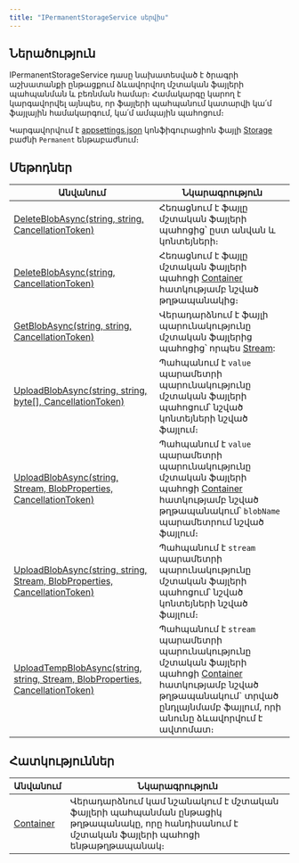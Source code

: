 ```yaml
---
title: "IPermanentStorageService սերվիս"
---
```


## Ներածություն

IPermanentStorageService դասը նախատեսված է ծրագրի աշխատանքի ընթացքում ձևավորվող մշտական ֆայլերի պահպանման և բեռնման համար։
Համակարգը կարող է կարգավորվել այնպես, որ ֆայլերի պահպանում կատարվի կա՛մ ֆայլային համակարգում, կա՛մ ամպային պահոցում։

Կարգավորվում է [appsettings.json](../../project/appsettings_json.md) կոնֆիգուրացիոն ֆայլի [Storage](../../project/appsettings_json.md#storage) բաժնի `Permanent` ենթաբաժնում։

## Մեթոդներ

| Անվանում | Նկարագրություն |
|----------|----------------|
| [DeleteBlobAsync(string, string, CancellationToken)](IPermanentStorageService/DeleteBlobAsync.md#ipermanentstorageservicedeleteblobasyncstring-string-cancellationtoken-մեթոդ) | Հեռացնում է ֆայլը մշտական ֆայլերի պահոցից՝ ըստ անվան և կոնտեյների։ |
| [DeleteBlobAsync(string, CancellationToken)](IPermanentStorageService/DeleteBlobAsync.md#ipermanentstorageservicedeleteblobasyncstring-cancellationtoken) | Հեռացնում է ֆայլը մշտական ֆայլերի պահոցի [Container](IStorageService/Container.md) հատկությամբ նշված թղթապանակից։ |
| [GetBlobAsync(string, string, CancellationToken)](IPermanentStorageService/GetBlobAsync.md) | Վերադարձնում է ֆայլի պարունակությունը մշտական ֆայլերից պահոցից՝ որպես [Stream](https://learn.microsoft.com/en-us/dotnet/api/system.io.stream): |
| [UploadBlobAsync(string, string, byte[], CancellationToken)](IPermanentStorageService/UploadBlobAsync.md#ipermanentstorageserviceuploadblobasyncstring-string-byte-cancellationtoken-մեթոդ) | Պահպանում է `value` պարամետրի պարունակությունը մշտական ֆայլերի պահոցում՝ նշված կոնտեյների նշված ֆայլում։ |
| [UploadBlobAsync(string, Stream, BlobProperties, CancellationToken)](IPermanentStorageService/UploadBlobAsync.md#ipermanentstorageserviceuploadblobasyncstring-stream-blobproperties-cancellationtoken-մեթոդ) | Պահպանում է `value` պարամետրի պարունակությունը մշտական ֆայլերի պահոցի [Container](IStorageService/Container.md) հատկությամբ նշված թղթապանակում՝ `blobName` պարամետրում նշված ֆայլում։ |
| [UploadBlobAsync(string, string, Stream, BlobProperties, CancellationToken)](IPermanentStorageService/UploadBlobAsync.md#ipermanentstorageserviceuploadblobasyncstring-string-stream-blobproperties-cancellationtoken-մեթոդ) | Պահպանում է `stream` պարամետրի պարունակությունը մշտական ֆայլերի պահոցում՝ նշված կոնտեյների նշված ֆայլում։ |
| [UploadTempBlobAsync(string, string, Stream, BlobProperties, CancellationToken)](IPermanentStorageService/UploadTempBlobAsync.md#ipermanentstorageserviceuploadblobasyncstring-string-stream-blobproperties-cancellationtoken-մեթոդ) | Պահպանում է `stream` պարամետրի պարունակությունը մշտական ֆայլերի պահոցի [Container](IStorageService/Container.md) հատկությամբ նշված թղթապանակում` տրված ընդլայնմամբ ֆայլում, որի անունը ձևավորվում է ավտոմատ։ |

## Հատկություններ

| Անվանում | Նկարագրություն |
|----------|----------------|
| [Container](IPermanentStorageService/Container.md) | Վերադարձնում կամ նշանակում է մշտական ֆայլերի պահպանման ընթացիկ թղթապանակը, որը հանդիսանում է մշտական ֆայլերի պահոցի ենթաթղթապանակ։ |